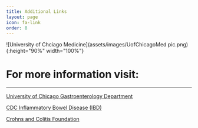 ```yaml
---
title: Additional Links
layout: page
icon: fa-link
order: 8
---
```


![University of Chciago Medicine](assets/images/UofChicagoMed pic.png){:height="90%" width="100%"}

# For more information visit:
---

[University of Chicago Gastroenterology Department](https://medicine.uchicago.edu/sections/gastroenterology-hepatology-nutrition/)

[CDC Inflammatory Bowel Disease (IBD)](https://www.cdc.gov/ibd/index.htm)

[Crohns and Colitis Foundation](https://www.crohnscolitisfoundation.org/)
